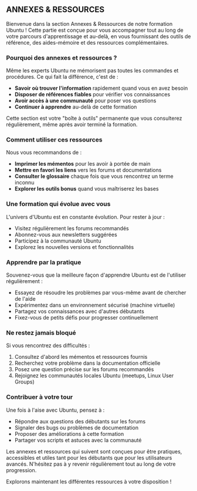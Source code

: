 ## ANNEXES & RESSOURCES

Bienvenue dans la section Annexes & Ressources de notre formation Ubuntu ! Cette partie est conçue pour vous accompagner tout au long de votre parcours d'apprentissage et au-delà, en vous fournissant des outils de référence, des aides-mémoire et des ressources complémentaires.

### Pourquoi des annexes et ressources ?

Même les experts Ubuntu ne mémorisent pas toutes les commandes et procédures. Ce qui fait la différence, c'est de :
- **Savoir où trouver l'information** rapidement quand vous en avez besoin
- **Disposer de références fiables** pour vérifier vos connaissances
- **Avoir accès à une communauté** pour poser vos questions
- **Continuer à apprendre** au-delà de cette formation

Cette section est votre "boîte à outils" permanente que vous consulterez régulièrement, même après avoir terminé la formation.

### Comment utiliser ces ressources

Nous vous recommandons de :
- **Imprimer les mémentos** pour les avoir à portée de main
- **Mettre en favori les liens** vers les forums et documentations
- **Consulter le glossaire** chaque fois que vous rencontrez un terme inconnu
- **Explorer les outils bonus** quand vous maîtriserez les bases

### Une formation qui évolue avec vous

L'univers d'Ubuntu est en constante évolution. Pour rester à jour :
- Visitez régulièrement les forums recommandés
- Abonnez-vous aux newsletters suggérées
- Participez à la communauté Ubuntu
- Explorez les nouvelles versions et fonctionnalités

### Apprendre par la pratique

Souvenez-vous que la meilleure façon d'apprendre Ubuntu est de l'utiliser régulièrement :
- Essayez de résoudre les problèmes par vous-même avant de chercher de l'aide
- Expérimentez dans un environnement sécurisé (machine virtuelle)
- Partagez vos connaissances avec d'autres débutants
- Fixez-vous de petits défis pour progresser continuellement

### Ne restez jamais bloqué

Si vous rencontrez des difficultés :
1. Consultez d'abord les mémentos et ressources fournis
2. Recherchez votre problème dans la documentation officielle
3. Posez une question précise sur les forums recommandés
4. Rejoignez les communautés locales Ubuntu (meetups, Linux User Groups)

### Contribuer à votre tour

Une fois à l'aise avec Ubuntu, pensez à :
- Répondre aux questions des débutants sur les forums
- Signaler des bugs ou problèmes de documentation
- Proposer des améliorations à cette formation
- Partager vos scripts et astuces avec la communauté

Les annexes et ressources qui suivent sont conçues pour être pratiques, accessibles et utiles tant pour les débutants que pour les utilisateurs avancés. N'hésitez pas à y revenir régulièrement tout au long de votre progression.

Explorons maintenant les différentes ressources à votre disposition !
